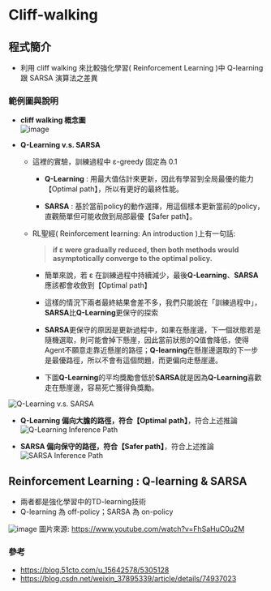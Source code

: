 # Cliff-walking
## 程式簡介
* 利用 cliff walking 來比較強化學習( Reinforcement Learning )中 Q-learning 跟 SARSA 演算法之差異

### 範例圖與說明
* **cliff walking 概念圖**  
![image](https://user-images.githubusercontent.com/93152909/210701183-d360d113-0a41-4dbc-88f7-6fa6fec7d8ac.png)

* **Q-Learning v.s.  SARSA**  
  * 這裡的實驗，訓練過程中 ε-greedy 固定為 0.1
    * **Q-Learning** : 用最大值估計來更新，因此有學習到全局最優的能力【Optimal path】，所以有更好的最終性能。
    
    * **SARSA** : 基於當前policy的動作選擇，用這個樣本更新當前的policy，直觀簡單但可能收斂到局部最優【Safer path】。

  * RL聖經( Reinforcement learning: An introduction )上有一句話: 
  
    > **if ε were gradually reduced, then both methods would asymptotically converge to the optimal policy.**
    
      * 簡單來說，若 ε 在訓練過程中持續減少，最後**Q-Learning**、**SARSA**應該都會收斂到【Optimal path】
      
      * 這樣的情況下兩者最終結果會差不多，我們只能說在「訓練過程中」，**SARSA**比**Q-Learning**更保守的探索
      * **SARSA**更保守的原因是更新過程中，如果在懸崖邊，下一個狀態若是隨機選取，則可能會掉下懸崖，因此當前狀態的Q值會降低，使得Agent不願意走靠近懸崖的路徑；**Q-learning**在懸崖邊選取的下一步是最優路徑，所以不會有這個問題，而更偏向走懸崖邊。
      * 下圖**Q-Learning**的平均獎勵會低於**SARSA**就是因為**Q-Learning**喜歡走在懸崖邊，容易死亡獲得負獎勵。

![Q-Learning v.s. SARSA](https://user-images.githubusercontent.com/93152909/210696601-66d77a5b-ae65-4520-b365-2a5838dec590.png)

* **Q-Learning 偏向大膽的路徑，符合【Optimal path】**，符合上述推論  
![Q-Learning Inference Path](https://user-images.githubusercontent.com/93152909/210696564-0e28d890-2a2e-44d0-8512-42402e5e8c37.png)

* **SARSA 偏向保守的路徑，符合【Safer path】**，符合上述推論  
![SARSA Inference Path](https://user-images.githubusercontent.com/93152909/210696583-2e80dd5c-05c7-4c78-a298-f9ed6d819c53.png)

## Reinforcement Learning : Q-learning & SARSA
* 兩者都是強化學習中的TD-learning技術
* Q-learning 為 off-policy；SARSA 為 on-policy

![image](https://user-images.githubusercontent.com/93152909/210693355-dd3889ea-b8a3-4721-814b-d408699e5983.png)
圖片來源: https://www.youtube.com/watch?v=FhSaHuC0u2M

### 參考
* https://blog.51cto.com/u_15642578/5305128
* https://blog.csdn.net/weixin_37895339/article/details/74937023
